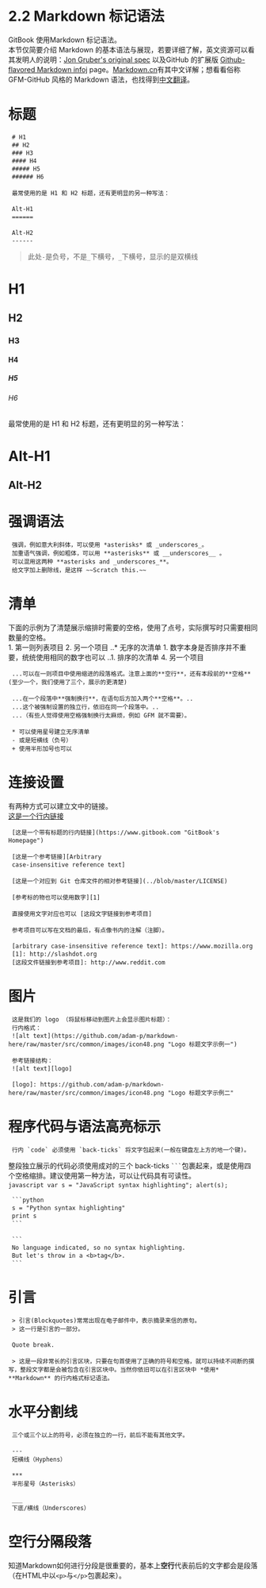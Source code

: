 # 2.2 Markdown 标记语法
GitBook 使用Markdown 标记语法。  
本节仅简要介绍 Markdown 的基本语法与展现，若要详细了解，英文资源可以看其发明人的说明：[Jon Gruber's original spec](http://daringfireball.net/projects/markdown/) 以及GitHub 的扩展版 [Github-flavored Markdown infoj](http://github.github.com/github-flavored-markdown/) page。[Markdown.cn](http://markdown.cn)有其中文详解；想看看俗称 GFM-GitHub 风格的 Markdown 语法，也找得到[中文翻译](https://github.com/cssmagic/blog/issues/13)。  

# **标题**
     # H1
     ## H2
     ### H3
     #### H4
     ##### H5
     ###### H6
     
     最常使用的是 H1 和 H2 标题，还有更明显的另一种写法：
     
     Alt-H1
     ======
     
     Alt-H2
     ------
> 此处`-`是负号，不是`_`下横号，`_`下横号，显示的是双横线

# H1
## H2
### H3
#### H4
##### H5
###### H6

最常使用的是 H1 和 H2 标题，还有更明显的另一种写法：

Alt-H1
======

Alt-H2  
------

# **强调语法**
     强调，例如意大利斜体，可以使用 *asterisks* 或 _underscores_。  
     加重语气强调，例如粗体，可以用 **asterisks** 或 __underscores__ 。
     可以混用这两种 **asterisks and _underscores_**。
     给文字加上删除线，是这样 ~~Scratch this.~~
# **清单**
下面的示例为了清楚展示缩排时需要的空格，使用了点号，实际撰写时只需要相同数量的空格。  
     1. 第一则列表项目
     2. 另一个项目
     ..* 无序的次清单
     1. 数字本身是否排序并不重要，统统使用相同的数字也可以
     ..1. 排序的次清单
     4. 另一个项目
     
     ...可以在一则项目中使用缩进的段落格式。注意上面的**空行**，还有本段前的**空格**(至少一个，我们使用了三个，展示的更清楚)
     
     ...在一个段落中**强制换行**，在语句后方加入两个**空格**。..
     ...这个被强制设置的独立行，依旧在同一个段落中。..
     ...（有些人觉得使用空格强制换行太麻烦，例如 GFM 就不需要）。
     
     * 可以使用星号建立无序清单
     - 或是短横线（负号）
     + 使用半形加号也可以

# **连接设置**
有两种方式可以建立文中的链接。  
     [这是一个行内链接](https://www.gitbook.com)  
     
     [这是一个带有标题的行内链接](https://www.gitbook.com "GitBook's Homepage")  
     
     [这是一个参考链接][Arbitrary
     case-insensitive reference text]  
     
     [这是一个对应到 Git 仓库文件的相对参考链接](../blob/master/LICENSE)  
     
     [参考标的物也可以使用数字][1]  
     
     直接使用文字对应也可以 [这段文字链接到参考项目]
     
     参考项目可以写在文档的最后，有点像书内的注解（注脚）。
     
     [arbitrary case-insensitive reference text]: https://www.mozilla.org
     [1]: http://slashdot.org
     [这段文件链接到参考项目]: http://www.reddit.com

# **图片**
     这是我们的 logo （将鼠标移动到图片上会显示图片标题）：  
     行内格式：  
     ![alt text](https://github.com/adam-p/markdown-here/raw/master/src/common/images/icon48.png "Logo 标题文字示例一")
     
     参考链接结构：
     ![alt text][logo]
     
     [logo]: https://github.com/adam-p/markdown-here/raw/master/src/common/images/icon48.png "Logo 标题文字示例二"
     
# **程序代码与语法高亮标示**
     行内 `code` 必须使用 `back-ticks` 将文字包起来(一般在键盘左上方的地一个键)。

整段独立展示的代码必须使用成对的三个 back-ticks ` ``` `包裹起来，或是使用四个空格缩排。建议使用第一种方法，可以让代码具有可读性。  
     ```javascript
     var s = "JavaScript syntax highlighting";
     alert(s);
     ```

     ```python
     s = "Python syntax highlighting"
     print s
     ```

     ```
     No language indicated, so no syntax highlighting.
     But let's throw in a <b>tag</b>.
     ```  
# **引言**
     > 引言(Blockquotes)常常出现在电子邮件中，表示摘录来信的原句。
     > 这一行是引言的一部分。
     
     Quote break.
     
     > 这是一段非常长的引言区块，只要在句首使用了正确的符号和空格，就可以持续不间断的撰写，整段文字都是会被包含在引言区块中。当然你依旧可以在引言区块中 *使用* **Markdown** 的行内格式标记语法。

# **水平分割线**
     三个或三个以上的符号，必须在独立的一行，前后不能有其他文字。
     
     ---
     短横线（Hyphens）
     
     ***
     半形星号（Asterisks）
     
     ___
     下底/横线（Underscores）
# **空行分隔段落**
知道Markdown如何进行分段是很重要的，基本上**空行**代表前后的文字都会是段落（在HTML中以`<p>`与`</p>`包裹起来）。
